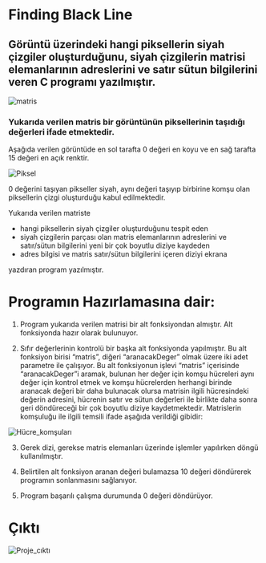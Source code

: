 # Finding Black Line

## Görüntü üzerindeki hangi piksellerin siyah çizgiler oluşturduğunu, siyah çizgilerin matrisi elemanlarının adreslerini ve satır sütun bilgilerini veren C programı yazılmıştır.

![matris](https://user-images.githubusercontent.com/66306220/86596870-9777b280-bfa3-11ea-86cc-16677ba4f469.png)

### **Yukarıda verilen matris bir görüntünün piksellerinin taşıdığı değerleri ifade etmektedir.**

Aşağıda verilen görüntüde en sol tarafta 0 değeri en koyu ve en sağ tarafta 15 değeri en açık renktir.  

![Piksel](https://user-images.githubusercontent.com/66306220/86597333-3c928b00-bfa4-11ea-9481-b253921c3c02.png)

0 değerini taşıyan pikseller siyah, aynı değeri taşıyıp birbirine komşu olan piksellerin çizgi oluşturduğu kabul edilmektedir.

Yukarıda verilen matriste
- hangi piksellerin siyah çizgiler oluşturduğunu tespit eden
- siyah çizgilerin parçası olan matris elemanlarının adreslerini ve satır/sütun bilgilerini yeni bir çok boyutlu diziye kaydeden
- adres bilgisi ve matris satır/sütun bilgilerini içeren diziyi ekrana 

yazdıran program yazılmıştır.

# Programın Hazırlamasına dair:
1. Program yukarıda verilen matrisi bir alt fonksiyondan almıştır. Alt fonksiyonda hazır olarak bulunuyor.

2. Sıfır değerlerinin kontrolü bir başka alt fonksiyonda yapılmıştır. Bu alt fonksiyon birisi “matris”, diğeri “aranacakDeger” olmak üzere iki adet parametre ile çalışıyor. Bu alt fonksiyonun işlevi “matris” içerisinde “aranacakDeger”i aramak, bulunan her değer için komşu hücreleri aynı değer için kontrol etmek ve komşu hücrelerden herhangi birinde aranacak değeri bir daha bulunacak olursa matrisin ilgili hücresindeki değerin adresini, hücrenin satır ve sütun değerleri ile birlikte daha sonra geri döndüreceği bir çok boyutlu diziye kaydetmektedir. Matrislerin komşuluğu ile ilgili temsili ifade aşağıda verildiği gibidir:

![Hücre_komşuları](https://user-images.githubusercontent.com/66306220/86597667-b591e280-bfa4-11ea-9518-e9722670359a.png)

3. Gerek dizi, gerekse matris elemanları üzerinde işlemler yapılırken döngü kullanılmıştır.

4. Belirtilen alt fonksiyon aranan değeri bulamazsa 10 değeri döndürerek programın sonlanmasını sağlanıyor.

5. Program başarılı çalışma durumunda 0 değeri döndürüyor.

# Çıktı

![Proje_cıktı](https://user-images.githubusercontent.com/66306220/86597877-00abf580-bfa5-11ea-8af4-72c42544a777.png)
